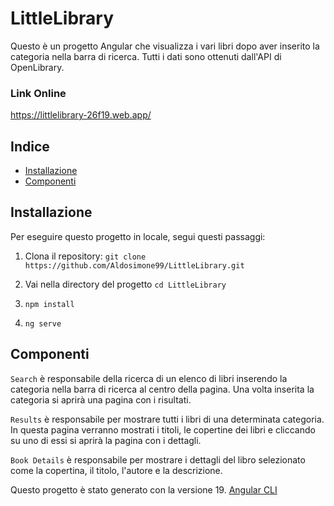 # LittleLibrary

Questo è un progetto Angular che visualizza i vari libri dopo aver inserito la categoria nella barra di ricerca. Tutti i dati sono ottenuti dall'API di OpenLibrary.

### Link Online 
 https://littlelibrary-26f19.web.app/
## Indice

- [Installazione](#installazione)
- [Componenti](#componenti)

## Installazione

Per eseguire questo progetto in locale, segui questi passaggi:

1. Clona il repository:
   `git clone https://github.com/Aldosimone99/LittleLibrary.git`

2. Vai nella directory del progetto `cd LittleLibrary`

3. `npm install`

4. `ng serve`

## Componenti

`Search` è responsabile della ricerca di un elenco di libri inserendo la categoria nella barra di ricerca al centro della pagina. Una volta inserita la categoria si aprirà una pagina con i risultati.

`Results` è responsabile per mostrare tutti i libri di una determinata categoria. In questa pagina verranno mostrati i titoli, le copertine dei libri e cliccando su uno di essi si aprirà la pagina con i dettagli.

`Book Details` è responsabile per mostrare i dettagli del libro selezionato come la copertina, il titolo, l'autore e la descrizione.



Questo progetto è stato generato con la versione 19. [Angular CLI](https://github.com/angular/angular-cli)
